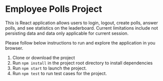 # Employee Polls Project

This is React application allows users to login, logout, create polls, answer polls, and see statistics on the leaderboard. Current limitations include not persisting data and data only applicable for current session.

Please follow below instructions to run and explore the application in you browser.

1. Clone or download the project
2. Run `npm install` in the project root directory to install dependencies
3. Run `npm start` to launch the project. 
4. Run `npm test` to run test cases for the project.

